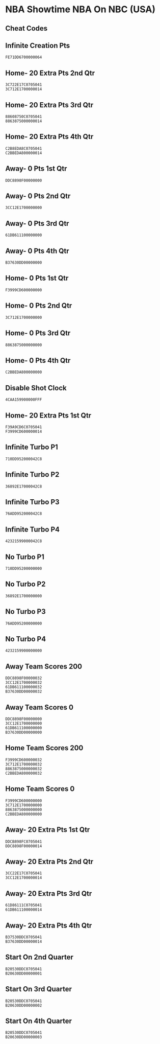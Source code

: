 # NBA Showtime NBA On NBC (USA)

## Cheat Codes

## Infinite Creation Pts

```
FE71DD6700000064

```

## Home- 20 Extra Pts 2nd Qtr

```
3C722E17C0705041
3C712E1700000014

```

## Home- 20 Extra Pts 3rd Qtr

```
88608750C0705041
8863875000000014

```

## Home- 20 Extra Pts 4th Qtr

```
C2B8EDA8C0705041
C2BBEDA800000014

```

## Away- 0 Pts 1st Qtr

```
DDC8898F00000000

```

## Away- 0 Pts 2nd Qtr

```
3CC12E1700000000

```

## Away- 0 Pts 3rd Qtr

```
61DB611100000000

```

## Away- 0 Pts 4th Qtr

```
B37630DD00000000

```

## Home- 0 Pts 1st Qtr

```
F3999CD600000000

```

## Home- 0 Pts 2nd Qtr

```
3C712E1700000000

```

## Home- 0 Pts 3rd Qtr

```
8863875000000000

```

## Home- 0 Pts 4th Qtr

```
C2BBEDA800000000

```

## Disable Shot Clock

```
4CAA159900000FFF

```

## Home- 20 Extra Pts 1st Qtr

```
F39A9CD6C0705041
F3999CD600000014

```

## Infinite Turbo P1

```
710DD952000042C8

```

## Infinite Turbo P2

```
36892E17000042C8

```

## Infinite Turbo P3

```
76ADD952000042C8

```

## Infinite Turbo P4

```
42321599000042C8

```

## No Turbo P1

```
710DD95200000000

```

## No Turbo P2

```
36892E1700000000

```

## No Turbo P3

```
76ADD95200000000

```

## No Turbo P4

```
4232159900000000

```

## Away Team Scores 200

```
DDC8898F00000032
3CC12E1700000032
61DB611100000032
B37630DD00000032

```

## Away Team Scores 0

```
DDC8898F00000000
3CC12E1700000000
61DB611100000000
B37630DD00000000

```

## Home Team Scores 200

```
F3999CD600000032
3C712E1700000032
8863875000000032
C2BBEDA800000032

```

## Home Team Scores 0

```
F3999CD600000000
3C712E1700000000
8863875000000000
C2BBEDA800000000

```

## Away- 20 Extra Pts 1st Qtr

```
DDCB898FC0705041
DDC8898F00000014

```

## Away- 20 Extra Pts 2nd Qtr

```
3CC22E17C0705041
3CC12E1700000014

```

## Away- 20 Extra Pts 3rd Qtr

```
61D86111C0705041
61DB611100000014

```

## Away- 20 Extra Pts 4th Qtr

```
B37530DDC0705041
B37630DD00000014

```

## Start On 2nd Quarter

```
B20530DDC0705041
B20630DD00000001

```

## Start On 3rd Quarter

```
B20530DDC0705041
B20630DD00000002

```

## Start On 4th Quarter

```
B20530DDC0705041
B20630DD00000003

```

